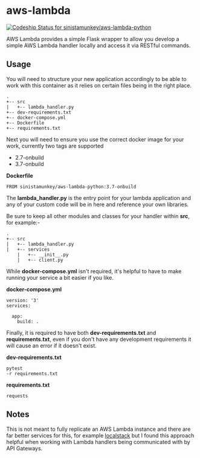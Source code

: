 # aws-lambda

[![Codeship Status for sinistamunkey/aws-lambda-python](https://app.codeship.com/projects/4e953ee0-19ac-0137-b96c-1a1a0859fc7b/status?branch=master)](https://app.codeship.com/projects/328478)

AWS Lambda provides a simple Flask wrapper to allow you develop a simple AWS Lambda handler locally and access it via RESTful commands.

## Usage

You will need to structure your new application accordingly to be able to work with this container as it relies on certain files being in the right place.

```
.
+-- src
|   +-- lambda_handler.py   
+-- dev-requirements.txt
+-- docker-compose.yml
+-- Dockerfile
+-- requirements.txt 
```

Next you will need to ensure you use the correct docker image for your work, currently two tags are supported

- 2.7-onbuild
- 3.7-onbuild

**Dockerfile**
```
FROM sinistamunkey/aws-lambda-python:3.7-onbuild
```

The **lambda_handler.py** is the entry point for your lambda application and any of your custom code will be in here and reference your own libraries.

Be sure to keep all other modules and classes for your handler within **src**, for example:-

```
.
+-- src
|   +-- lambda_handler.py  
|   +-- services
    |   +-- __init__.py
    |   +-- client.py
```

While **docker-compose.yml** isn't required, it's helpful to have to make running your service a bit easier if you like.

**docker-compose.yml**
```
version: '3'
services:

  app:
    build: .
```

Finally, it is required to have both **dev-requirements.txt** and **requirements.txt**, even if you don't have any development requirements it will cause an error if it doesn't exist.

**dev-requirements.txt**
```
pytest
-r requirements.txt
```

**requirements.txt**
```
requests
```

## Notes

This is not meant to fully replicate an AWS Lambda instance and there are far better services for this, for example [localstack](https://github.com/localstack/localstack) but I found this approach helpful when working with Lambda handlers being communicated with by API Gateways.